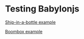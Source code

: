 # Testing Babylonjs

[Ship-in-a-bottle example](https://jhillgithub.github.io/testbabylonjs/index.html)

[Boombox example](https://jhillgithub.github.io/testbabylonjs/boombox.html)
